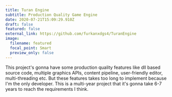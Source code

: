 ```yaml
---
title: Turan Engine
subtitle: Production Quality Game Engine
date: 2020-07-21T15:09:29.910Z
draft: false
featured: false
external_link: https://github.com/furkanxdgs4/TuranEngine
image:
  filename: featured
  focal_point: Smart
  preview_only: false
---
```

This project's gonna have some production quality features like dll based source code, multiple graphics APIs, content pipeline, user-friendly editor, multi-threading etc. But these features takes too long to implement because I'm the only developer. This is a multi-year project that it's gonna take 6-7 years to reach the requirements I think.